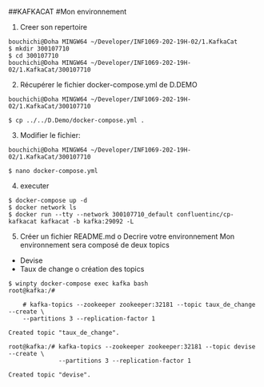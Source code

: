 
##KAFKACAT
#Mon environnement 
1.	Creer son repertoire
````
bouchichi@Doha MINGW64 ~/Developer/INF1069-202-19H-02/1.KafkaCat
$ mkdir 300107710 
$ cd 300107710
bouchichi@Doha MINGW64 ~/Developer/INF1069-202-19H-02/1.KafkaCat/300107710
````
2.	Récupérer le fichier docker-compose.yml de D.DEMO
````
bouchichi@Doha MINGW64 ~/Developer/INF1069-202-19H-02/1.KafkaCat/300107710

$ cp ../../D.Demo/docker-compose.yml .
````
3.	Modifier le fichier:
````
bouchichi@Doha MINGW64 ~/Developer/INF1069-202-19H-02/1.KafkaCat/300107710

$ nano docker-compose.yml
````
4.	executer

````
$ docker-compose up -d 
$ docker network ls
$ docker run --tty --network 300107710_default confluentinc/cp-kafkacat kafkacat -b kafka:29092 -L
````
5.	Créer un fichier README.md
o	Decrire votre environnement
Mon environnement sera composé de deux topics 
-	Devise
-	Taux de change
o	création des topics
````
$ winpty docker-compose exec kafka bash
root@kafka:/#

    # kafka-topics --zookeeper zookeeper:32181 --topic taux_de_change --create \
    --partitions 3 --replication-factor 1

Created topic "taux_de_change".

root@kafka:/# kafka-topics --zookeeper zookeeper:32181 --topic devise --create \               
              --partitions 3 --replication-factor 1

Created topic "devise".
````
